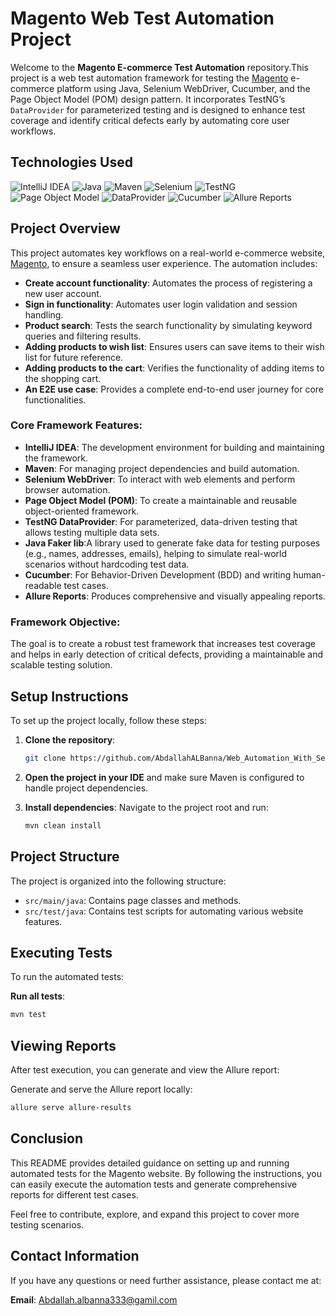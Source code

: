 # Magento Web Test Automation Project
Welcome to the **Magento E-commerce Test Automation** repository.This project is a web test automation framework for testing the [Magento](https://magento.softwaretestingboard.com/)
e-commerce platform using Java, Selenium WebDriver, Cucumber, and the Page Object Model (POM) design pattern. It
incorporates TestNG’s `DataProvider` for parameterized testing and is designed to enhance test coverage and identify
critical defects early by automating core user workflows.

## Technologies Used

![IntelliJ IDEA](https://img.shields.io/badge/IntelliJ_IDEA-000000?style=for-the-badge&logo=intellijidea&logoColor=white)
![Java](https://img.shields.io/badge/Java-ED8B00?style=for-the-badge&logo=java&logoColor=white)
![Maven](https://img.shields.io/badge/Maven-C71A36?style=for-the-badge&logo=apache-maven&logoColor=white)
![Selenium](https://img.shields.io/badge/Selenium-43B02A?style=for-the-badge&logo=selenium&logoColor=white)
![TestNG](https://img.shields.io/badge/TestNG-FF6F00?style=for-the-badge&logo=testng&logoColor=white)
![Page Object Model](https://img.shields.io/badge/Page%20Object%20Model-POM-blue?style=for-the-badge)
![DataProvider](https://img.shields.io/badge/DataProvider-TestNG-blue?style=for-the-badge&logo=testng)
![Cucumber](https://img.shields.io/badge/Cucumber-23D96C?style=for-the-badge&logo=cucumber&logoColor=white)
![Allure Reports](https://img.shields.io/badge/Allure_Reports-23D96C?style=for-the-badge&logo=allure&logoColor=white)


## Project Overview

This project automates key workflows on a real-world e-commerce
website, [Magento](https://magento.softwaretestingboard.com/), to ensure a seamless user experience. The automation
includes:

- **Create account functionality**: Automates the process of registering a new user account.
- **Sign in functionality**: Automates user login validation and session handling.
- **Product search**: Tests the search functionality by simulating keyword queries and filtering results.
- **Adding products to wish list**: Ensures users can save items to their wish list for future reference.
- **Adding products to the cart**: Verifies the functionality of adding items to the shopping cart.
- **An E2E use case**: Provides a complete end-to-end user journey for core functionalities.

### Core Framework Features:

- **IntelliJ IDEA**: The development environment for building and maintaining the framework.
- **Maven**: For managing project dependencies and build automation.
- **Selenium WebDriver**: To interact with web elements and perform browser automation.
- **Page Object Model (POM)**: To create a maintainable and reusable object-oriented framework.
- **TestNG DataProvider**: For parameterized, data-driven testing that allows testing multiple data sets.
- **Java Faker lib**:A library used to generate fake data for testing purposes (e.g., names, addresses, emails), helping to simulate real-world scenarios without hardcoding test data.
- **Cucumber**: For Behavior-Driven Development (BDD) and writing human-readable test cases.
- **Allure Reports**: Produces comprehensive and visually appealing reports.
  
### Framework Objective:

The goal is to create a robust test framework that increases test coverage and helps in early detection of critical
defects, providing a maintainable and scalable testing solution.



## Setup Instructions

To set up the project locally, follow these steps:

1. **Clone the repository**:
   ```bash
   git clone https://github.com/AbdallahALBanna/Web_Automation_With_Selenium.git
   ```

2. **Open the project in your IDE** and make sure Maven is configured to handle project dependencies.

3. **Install dependencies**:
   Navigate to the project root and run:
   ```bash
   mvn clean install
   ```

## Project Structure

The project is organized into the following structure:

- `src/main/java`: Contains page classes and methods.
- `src/test/java`: Contains test scripts for automating various website features.

## Executing Tests

To run the automated tests:

**Run all tests**:
```bash
mvn test
```
   
## Viewing Reports

After test execution, you can generate and view the Allure report:

Generate and serve the Allure report locally:
```bash
allure serve allure-results
```

## Conclusion

This README provides detailed guidance on setting up and running automated tests for the Magento website. By following the instructions, you can easily execute the automation tests and generate comprehensive reports for different test cases.

Feel free to contribute, explore, and expand this project to cover more testing scenarios.

## Contact Information

If you have any questions 
or need further assistance, please contact me at:

**Email**: Abdallah.albanna333@gamil.com






